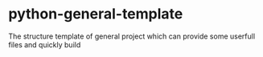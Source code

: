 # python-general-template
The structure template of general project which can provide some userfull files and quickly build
